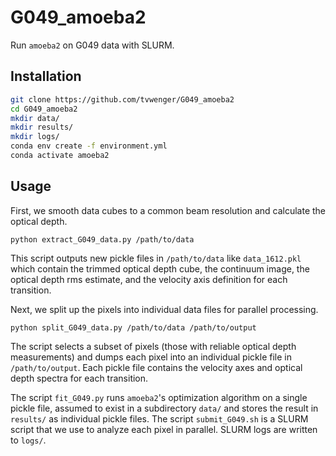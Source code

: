 # G049_amoeba2
Run `amoeba2` on G049 data with SLURM.

## Installation
```bash
git clone https://github.com/tvwenger/G049_amoeba2
cd G049_amoeba2
mkdir data/
mkdir results/
mkdir logs/
conda env create -f environment.yml
conda activate amoeba2
```

## Usage

First, we smooth data cubes to a common beam resolution and calculate the optical depth.
```
python extract_G049_data.py /path/to/data
```
This script outputs new pickle files in `/path/to/data` like `data_1612.pkl` which contain the trimmed optical depth cube, the continuum image, the optical depth rms estimate, and the velocity axis definition for each transition.

Next, we split up the pixels into individual data files for parallel processing.
```
python split_G049_data.py /path/to/data /path/to/output
```
The script selects a subset of pixels (those with reliable optical depth measurements) and dumps each pixel into an individual pickle file in `/path/to/output`. Each pickle file contains the velocity axes and optical depth spectra for each transition.

The script `fit_G049.py` runs `amoeba2`'s optimization algorithm on a single pickle file, assumed to exist in a subdirectory `data/` and stores the result in `results/` as individual pickle files. The script `submit_G049.sh` is a SLURM script that we use to analyze each pixel in parallel. SLURM logs are written to `logs/`.
